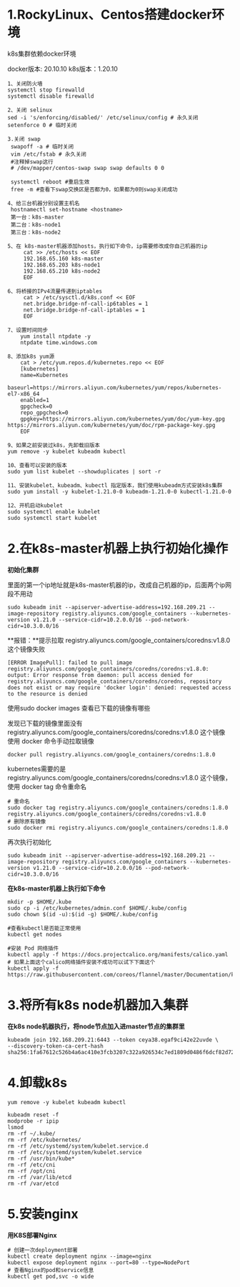 # 1.RockyLinux、Centos搭建docker环境

k8s集群依赖docker环境

docker版本: 20.10.10
k8s版本：1.20.10

```shell
1、关闭防火墙
systemctl stop firewalld
systemctl disable firewalld

2、关闭 selinux
sed -i 's/enforcing/disabled/' /etc/selinux/config # 永久关闭
setenforce 0 # 临时关闭

3.关闭 swap
 swapoff -a # 临时关闭
 vim /etc/fstab # 永久关闭
 #注释掉swap这行
 # /dev/mapper/centos-swap swap swap defaults 0 0

 systemctl reboot #重启生效
 free -m #查看下swap交换区是否都为0，如果都为0则swap关闭成功

4、给三台机器分别设置主机名
 hostnamectl set-hostname <hostname>
 第一台：k8s-master
 第二台：k8s-node1
 第三台：k8s-node2

5、在 k8s-master机器添加hosts，执行如下命令，ip需要修改成你自己机器的ip
     cat >> /etc/hosts << EOF
     192.168.65.160 k8s-master
     192.168.65.203 k8s-node1
     192.168.65.210 k8s-node2
     EOF

6、将桥接的IPv4流量传递到iptables
     cat > /etc/sysctl.d/k8s.conf << EOF
     net.bridge.bridge-nf-call-ip6tables = 1
     net.bridge.bridge-nf-call-iptables = 1
     EOF

7、设置时间同步
    yum install ntpdate -y
    ntpdate time.windows.com

8、添加k8s yum源
    cat > /etc/yum.repos.d/kubernetes.repo << EOF
    [kubernetes]
    name=Kubernetes
    baseurl=https://mirrors.aliyun.com/kubernetes/yum/repos/kubernetes-el7-x86_64
    enabled=1
    gpgcheck=0
    repo_gpgcheck=0
    gpgkey=https://mirrors.aliyun.com/kubernetes/yum/doc/yum-key.gpg https://mirrors.aliyun.com/kubernetes/yum/doc/rpm-package-key.gpg
    EOF

9、如果之前安装过k8s，先卸载旧版本
yum remove -y kubelet kubeadm kubectl
 
10、查看可以安装的版本
sudo yum list kubelet --showduplicates | sort -r
 
11、安装kubelet、kubeadm、kubectl 指定版本，我们使用kubeadm方式安装k8s集群
sudo yum install -y kubelet-1.21.0-0 kubeadm-1.21.0-0 kubectl-1.21.0-0

12、开机启动kubelet
sudo systemctl enable kubelet
sudo systemctl start kubelet
```

# 2.在k8s-master机器上执行初始化操作

**初始化集群**

里面的第一个ip地址就是k8s-master机器的ip，改成自己机器的ip，后面两个ip网段不用动

```shell
sudo kubeadm init --apiserver-advertise-address=192.168.209.21 --image-repository registry.aliyuncs.com/google_containers --kubernetes-version v1.21.0 --service-cidr=10.2.0.0/16 --pod-network-cidr=10.3.0.0/16
```

**报错：**提示拉取 registry.aliyuncs.com/google_containers/coredns:v1.8.0 这个镜像失败

```shell
[ERROR ImagePull]: failed to pull image registry.aliyuncs.com/google_containers/coredns/coredns:v1.8.0: output: Error response from daemon: pull access denied for registry.aliyuncs.com/google_containers/coredns/coredns, repository does not exist or may require 'docker login': denied: requested access to the resource is denied
```

使用sudo docker images 查看已下载的镜像有哪些

发现已下载的镜像里面没有 registry.aliyuncs.com/google_containers/coredns/coredns:v1.8.0 这个镜像
使用 docker 命令手动拉取镜像

```shell
docker pull registry.aliyuncs.com/google_containers/coredns:1.8.0
```

kubernetes需要的是 registry.aliyuncs.com/google_containers/coredns/coredns:v1.8.0 这个镜像，使用 docker tag 命令重命名

```shell
# 重命名
sudo docker tag registry.aliyuncs.com/google_containers/coredns:1.8.0 registry.aliyuncs.com/google_containers/coredns/coredns:v1.8.0
# 删除原有镜像
sudo docker rmi registry.aliyuncs.com/google_containers/coredns:1.8.0
```

再次执行初始化

```shell
sudo kubeadm init --apiserver-advertise-address=192.168.209.21 --image-repository registry.aliyuncs.com/google_containers --kubernetes-version v1.21.0 --service-cidr=10.2.0.0/16 --pod-network-cidr=10.3.0.0/16
```



**在k8s-master机器上执行如下命令**

```shell
mkdir -p $HOME/.kube
sudo cp -i /etc/kubernetes/admin.conf $HOME/.kube/config
sudo chown $(id -u):$(id -g) $HOME/.kube/config

#查看kubectl是否能正常使用
kubectl get nodes

#安装 Pod 网络插件
kubectl apply -f https://docs.projectcalico.org/manifests/calico.yaml
# 如果上面这个calico网络插件安装不成功可以试下下面这个
kubectl apply -f https://raw.githubusercontent.com/coreos/flannel/master/Documentation/kubeflannel.yml
```

# 3.将所有k8s node机器加入集群

**在k8s node机器执行，将node节点加入进master节点的集群里**

```shell
kubeadm join 192.168.209.21:6443 --token ceya38.egaf9ci42e22uvde \
--discovery-token-ca-cert-hash sha256:1fa67612c526b4a6ac410e3fcb3207c322a926534c7ed1809d0486f6dcf82d72
```

# 4.卸载k8s

```shell
yum remove -y kubelet kubeadm kubectl

kubeadm reset -f
modprobe -r ipip
lsmod
rm -rf ~/.kube/
rm -rf /etc/kubernetes/
rm -rf /etc/systemd/system/kubelet.service.d
rm -rf /etc/systemd/system/kubelet.service
rm -rf /usr/bin/kube*
rm -rf /etc/cni
rm -rf /opt/cni
rm -rf /var/lib/etcd
rm -rf /var/etcd
```

# 5.安装nginx

**用K8S部署Nginx**

```shell
# 创建一次deployment部署
kubectl create deployment nginx --image=nginx
kubectl expose deployment nginx --port=80 --type=NodePort
# 查看Nginx的pod和service信息
kubectl get pod,svc -o wide
```

